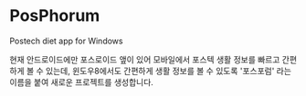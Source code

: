 PosPhorum
=========

Postech diet app for Windows

현재 안드로이드에만 포스로이드 앺이 있어 모바일에서 포스텍 생활 정보를 빠르고 간편하게 볼 수 있는데, 윈도우8에서도 간편하게 생활 정보를 볼 수 있도록 '포스포럼' 라는 이름을 붙여 새로운 프로젝트를 생성합니다.
